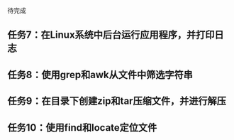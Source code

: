 
待完成

## 任务7：在Linux系统中后台运行应用程序，并打印日志


## 任务8：使用grep和awk从文件中筛选字符串


## 任务9：在目录下创建zip和tar压缩文件，并进行解压


## 任务10：使用find和locate定位文件